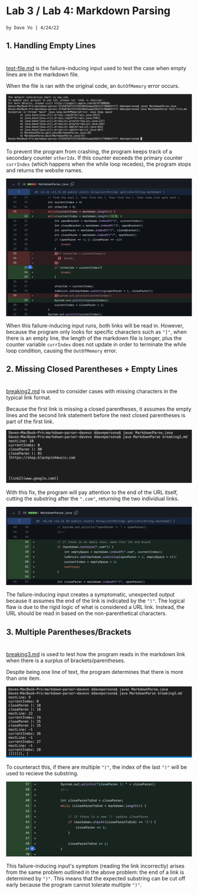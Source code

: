 # **Lab 3 / Lab 4: Markdown Parsing**

`by Dave Vo | 4/24/22`

## 1. Handling Empty Lines
#

[test-file.md](https://github.com/Tyler-Culp/markdown-parser/commit/9dfa7a7f6488a69dae3522fc39471385cc74f2f6) is the failure-inducing input used to test the case when empty lines are in the markdown file.

When the file is ran with the original code, an `OutOfMemory` error occurs.

![](test-file-fix-error.png)


To prevent the program from crashing, the program keeps track of a secondary counter `otherIdx`. If this counter exceeds the primary counter `currIndex` (which happens when the while loop recedes), the program stops and returns the website names.

![](test-file-fix.png)


When this failure-inducing input runs, both links will be read in. However, because the program only looks for specific characters such as `"]"`, when there is an empty line, the length of the markdown file is longer, plus the counter variable `currIndex` does not update in order to terminate the while loop condition, causing the `OutOfMemory` error.

## 2. Missing Closed Parentheses + Empty Lines
#

[breaking2.md](https://github.com/ddavevo/markdown-parser-davevo/commit/88c4e7610e778cd5a8fe73c66973ed88b2ef4b91#diff-4688022e1ac732f530523d38b22beb6757a26bd1046dc6fa5e91634089399566) is used to consider cases with missing characters in the typical link format.

Because the first link is missing a closed parentheses, it assumes the empty lines and the second link statement before the next closed parentheses is part of the first link.

![](breaking2-error.png)

With this fix, the program will pay attention to the end of the URL itself, cutting the substring after the `".com"`, returning the two individual links.

![](breaking2-fix.png)

The failure-inducing input creates a symptomatic, unexpected output because it assumes the end of the link is indicated by the `")"`. The logical flaw is due to the rigid logic of what is considered a URL link. Instead, the URL should be read in based on the non-parenthetical characters.

## 3. Multiple Parentheses/Brackets
#

[breaking3.md](https://github.com/ddavevo/markdown-parser-davevo/commit/88c4e7610e778cd5a8fe73c66973ed88b2ef4b91#diff-4688022e1ac732f530523d38b22beb6757a26bd1046dc6fa5e91634089399566) is used to test how the program reads in the markdown link when there is a surplus of brackets/parentheses.

Despite being one line of text, the program determines that there is more than one item.

![](breaking3-error.png)

To counteract this, if there are multiple `")"`, the index of the last `")"` will be used to recieve the substring.

![](breaking3-fix.png)

This failure-inducing input's symptom (reading the link incorrectly) arises from the same problem outlined in the above problem: the end of a link is determined by `")"`. This means that the expected substring can be cut off early because the program cannot tolerate multiple `")"`.